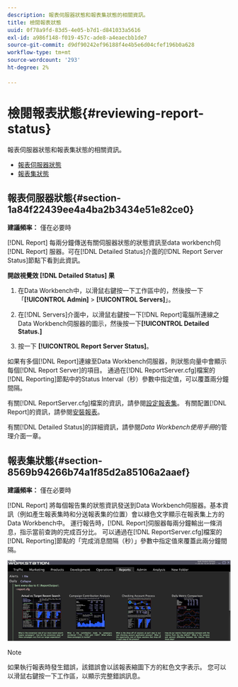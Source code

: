 ```yaml
---
description: 報表伺服器狀態和報表集狀態的相關資訊。
title: 檢閱報表狀態
uuid: 0f78a9fd-83d5-4e05-b7d1-d841033a5616
exl-id: a986f148-f019-457c-ade8-a4eaecbb1de7
source-git-commit: d9df90242ef96188f4e4b5e6d04cfef196b0a628
workflow-type: tm+mt
source-wordcount: '293'
ht-degree: 2%

---
```


# 檢閱報表狀態{#reviewing-report-status}

報表伺服器狀態和報表集狀態的相關資訊。

* [報表伺服器狀態](../../../home/c-rpt-oview/c-admin-rpt/c-rev-rpt-st.md#section-1a84f22439ee4a4ba2b3434e51e82ce0)
* [報表集狀態](../../../home/c-rpt-oview/c-admin-rpt/c-rev-rpt-st.md#section-8569b94266b74a1f85d2a85106a2aaef)

## 報表伺服器狀態{#section-1a84f22439ee4a4ba2b3434e51e82ce0}

**建議頻率：** 僅在必要時

[!DNL Report] 每兩分鐘傳送有關伺服器狀態的狀態資訊至data workbench伺 [!DNL Report] 服器。可在[!DNL Detailed Status]介面的[!DNL Report Server Status]節點下看到此資訊。

**開啟視覺效 [!DNL Detailed Status] 果**

1. 在Data Workbench中，以滑鼠右鍵按一下工作區中的，然後按一下「**[!UICONTROL Admin]** > **[!UICONTROL Servers]**」。

1. 在[!DNL Servers]介面中，以滑鼠右鍵按一下[!DNL Report]電腦所連線之Data Workbench伺服器的圖示，然後按一下&#x200B;**[!UICONTROL Detailed Status.]**

1. 按一下 **[!UICONTROL Report Server Status]**。

如果有多個[!DNL Report]連線至Data Workbench伺服器，則狀態向量中會顯示每個[!DNL Report Server]的項目。 通過在[!DNL ReportServer.cfg]檔案的[!DNL Reporting]節點中的Status Interval（秒）參數中指定值，可以覆蓋兩分鐘間隔。

有關[!DNL ReportServer.cfg]檔案的資訊，請參閱[設定報表集](../../../home/c-rpt-oview/c-work-rpt-sets/t-create-rpt-set/t-config-rpt-set/t-config-rpt-set.md#task-cfb2fd0c28bc48c2acdd582fe0d670d0)。 有關配置[!DNL Report]的資訊，請參閱[安裝報表](../../../home/c-rpt-oview/c-inst-rpt/c-inst-rpt.md#concept-3b8696a5b7f04ebfaafec7ff55890d91)。

有關[!DNL Detailed Status]的詳細資訊，請參閱&#x200B;*Data Workbench使用手冊*&#x200B;的管理介面一章。

## 報表集狀態{#section-8569b94266b74a1f85d2a85106a2aaef}

**建議頻率：** 僅在必要時

[!DNL Report] 將每個報告集的狀態資訊發送到Data Workbench伺服器。基本資訊（例如產生報表集時和分送報表集的位置）會以綠色文字顯示在報表集上方的Data Workbench中。 運行報告時，[!DNL Report]伺服器每兩分鐘輸出一條消息，指示當前查詢的完成百分比。 可以通過在[!DNL ReportServer.cfg]檔案的[!DNL Reporting]節點的「完成消息間隔（秒）」參數中指定值來覆蓋此兩分鐘間隔。

![](assets/report_status.png)

>[!NOTE]
>
>如果執行報表時發生錯誤，該錯誤會以該報表縮圖下方的紅色文字表示。 您可以以滑鼠右鍵按一下工作區，以顯示完整錯誤訊息。
